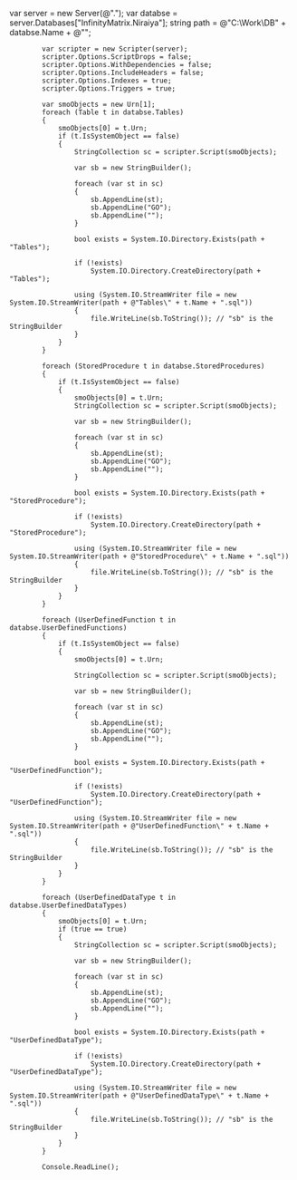  var server = new Server(@".");
            var databse = server.Databases["InfinityMatrix.Niraiya"];
            string path = @"C:\Work\DB\" + databse.Name + @"\";

            var scripter = new Scripter(server);
            scripter.Options.ScriptDrops = false;
            scripter.Options.WithDependencies = false;
            scripter.Options.IncludeHeaders = false;
            scripter.Options.Indexes = true;
            scripter.Options.Triggers = true;

            var smoObjects = new Urn[1];
            foreach (Table t in databse.Tables)
            {
                smoObjects[0] = t.Urn;
                if (t.IsSystemObject == false)
                {
                    StringCollection sc = scripter.Script(smoObjects);

                    var sb = new StringBuilder();

                    foreach (var st in sc)
                    {
                        sb.AppendLine(st);
                        sb.AppendLine("GO");
                        sb.AppendLine("");
                    }

                    bool exists = System.IO.Directory.Exists(path + "Tables");

                    if (!exists)
                        System.IO.Directory.CreateDirectory(path + "Tables");

                    using (System.IO.StreamWriter file = new System.IO.StreamWriter(path + @"Tables\" + t.Name + ".sql"))
                    {
                        file.WriteLine(sb.ToString()); // "sb" is the StringBuilder
                    }
                }
            }

            foreach (StoredProcedure t in databse.StoredProcedures)
            {
                if (t.IsSystemObject == false)
                {
                    smoObjects[0] = t.Urn;
                    StringCollection sc = scripter.Script(smoObjects);

                    var sb = new StringBuilder();

                    foreach (var st in sc)
                    {
                        sb.AppendLine(st);
                        sb.AppendLine("GO");
                        sb.AppendLine("");
                    }

                    bool exists = System.IO.Directory.Exists(path + "StoredProcedure");

                    if (!exists)
                        System.IO.Directory.CreateDirectory(path + "StoredProcedure");

                    using (System.IO.StreamWriter file = new System.IO.StreamWriter(path + @"StoredProcedure\" + t.Name + ".sql"))
                    {
                        file.WriteLine(sb.ToString()); // "sb" is the StringBuilder
                    }
                }
            }

            foreach (UserDefinedFunction t in databse.UserDefinedFunctions)
            {
                if (t.IsSystemObject == false)
                {
                    smoObjects[0] = t.Urn;

                    StringCollection sc = scripter.Script(smoObjects);

                    var sb = new StringBuilder();

                    foreach (var st in sc)
                    {
                        sb.AppendLine(st);
                        sb.AppendLine("GO");
                        sb.AppendLine("");
                    }

                    bool exists = System.IO.Directory.Exists(path + "UserDefinedFunction");

                    if (!exists)
                        System.IO.Directory.CreateDirectory(path + "UserDefinedFunction");

                    using (System.IO.StreamWriter file = new System.IO.StreamWriter(path + @"UserDefinedFunction\" + t.Name + ".sql"))
                    {
                        file.WriteLine(sb.ToString()); // "sb" is the StringBuilder
                    }
                }
            }

            foreach (UserDefinedDataType t in databse.UserDefinedDataTypes)
            {
                smoObjects[0] = t.Urn;
                if (true == true)
                {
                    StringCollection sc = scripter.Script(smoObjects);

                    var sb = new StringBuilder();

                    foreach (var st in sc)
                    {
                        sb.AppendLine(st);
                        sb.AppendLine("GO");
                        sb.AppendLine("");
                    }

                    bool exists = System.IO.Directory.Exists(path + "UserDefinedDataType");

                    if (!exists)
                        System.IO.Directory.CreateDirectory(path + "UserDefinedDataType");

                    using (System.IO.StreamWriter file = new System.IO.StreamWriter(path + @"UserDefinedDataType\" + t.Name + ".sql"))
                    {
                        file.WriteLine(sb.ToString()); // "sb" is the StringBuilder
                    }
                }
            }

            Console.ReadLine();
